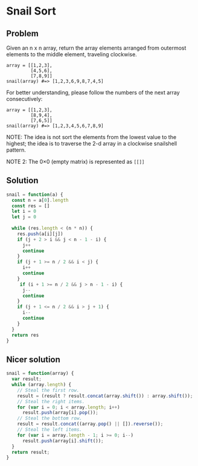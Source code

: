 # Snail Sort

## Problem
Given an n x n array, return the array elements arranged from outermost elements to the middle element, traveling clockwise.

```
array = [[1,2,3],
         [4,5,6],
         [7,8,9]]
snail(array) #=> [1,2,3,6,9,8,7,4,5]
```
For better understanding, please follow the numbers of the next array consecutively:

```
array = [[1,2,3],
         [8,9,4],
         [7,6,5]]
snail(array) #=> [1,2,3,4,5,6,7,8,9]
```

NOTE: The idea is not sort the elements from the lowest value to the highest; the idea is to traverse the 2-d array in a clockwise snailshell pattern.

NOTE 2: The 0×0 (empty matrix) is represented as `[[]]`

## Solution
```js
snail = function(a) {
  const n = a[0].length
  const res = []
  let i = 0
  let j = 0
  
  while (res.length < (n * n)) {
    res.push(a[i][j])
    if (j + 2 > i && j < n - 1 - i) {
      j++
      continue
    } 
    if (j + 1 >= n / 2 && i < j) {
      i++
      continue
    }
     if (i + 1 >= n / 2 && j > n - 1 - i) {
      j--
      continue
    }
    if (j + 1 <= n / 2 && i > j + 1) {
      i--
      continue
    }
  }
  return res
}
```

## Nicer solution
```js
snail = function(array) {
  var result;
  while (array.length) {
    // Steal the first row.
    result = (result ? result.concat(array.shift()) : array.shift());
    // Steal the right items.
    for (var i = 0; i < array.length; i++)
      result.push(array[i].pop());
    // Steal the bottom row.
    result = result.concat((array.pop() || []).reverse());
    // Steal the left items.
    for (var i = array.length - 1; i >= 0; i--)
      result.push(array[i].shift());
  }
  return result;
}
```
